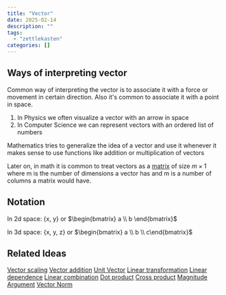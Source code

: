 ```yaml
---
title: "Vector"
date: 2025-02-14
description: ""
tags: 
  - "zettlekasten"
categories: []
---
```


## Ways of interpreting vector
Common way of interpreting the vector is to associate it with a force or movement in certain direction. Also it's common to associate it with a point in space.

1. In Physics we often visualize a vector with an arrow in space
2. In Computer Science we can represent vectors with an ordered list of numbers

Mathematics tries to generalize the idea of a vector and use it whenever it makes sense to use functions like addition or multiplication of vectors

Later on, in math it is common to treat vectors as a [matrix](matrix) of size $m \times 1$ where m is the number of dimensions a vector has and m is a number of columns a matrix would have.

## Notation
In 2d space: {x, y} or $\begin{bmatrix} a \\ b \end{bmatrix}$

In 3d space: {x, y, z} or $\begin{bmatrix} a \\ b \\ c\end{bmatrix}$

## Related Ideas
[Vector scaling](Vector%20scaling.md)
[Vector addition](Vector%20addition.md)
[Unit Vector](Unit%20Vector.md)
[Linear transformation](Linear%20transformation.md)
[Linear dependence](Linear%20dependence.md)
[Linear combination](Linear%20combination.md)
[Dot product](Dot%20product.md)
[Cross product](Cross%20product.md)
[Magnitude](Complex%20number.md#Magnitude|Magnitude)
[Argument](Complex%20number.md#Argument|Argument)
[Vector Norm](Vector%20Norm.md)
